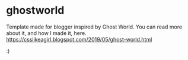 # ghostworld
Template made for blogger inspired by Ghost World.
You can read more about it, and how I made it, here. 
https://csslikeagirl.blogspot.com/2019/05/ghost-world.html

:) 
